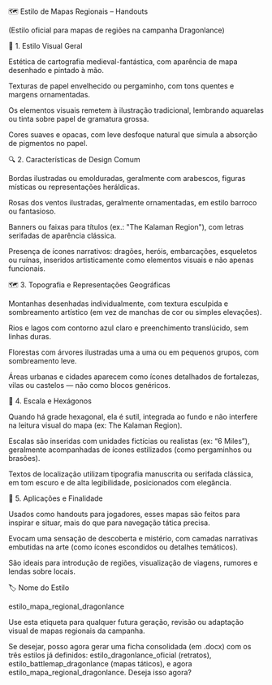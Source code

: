 🗺️ Estilo de Mapas Regionais – Handouts

(Estilo oficial para mapas de regiões na campanha Dragonlance)

🧭 1. Estilo Visual Geral

Estética de cartografia medieval-fantástica, com aparência de mapa desenhado e pintado à mão.

Texturas de papel envelhecido ou pergaminho, com tons quentes e margens ornamentadas.

Os elementos visuais remetem à ilustração tradicional, lembrando aquarelas ou tinta sobre papel de gramatura grossa.

Cores suaves e opacas, com leve desfoque natural que simula a absorção de pigmentos no papel.

🔍 2. Características de Design Comum

Bordas ilustradas ou emolduradas, geralmente com arabescos, figuras místicas ou representações heráldicas.

Rosas dos ventos ilustradas, geralmente ornamentadas, em estilo barroco ou fantasioso.

Banners ou faixas para títulos (ex.: "The Kalaman Region"), com letras serifadas de aparência clássica.

Presença de ícones narrativos: dragões, heróis, embarcações, esqueletos ou ruínas, inseridos artisticamente como elementos visuais e não apenas funcionais.

🗺️ 3. Topografia e Representações Geográficas

Montanhas desenhadas individualmente, com textura esculpida e sombreamento artístico (em vez de manchas de cor ou simples elevações).

Rios e lagos com contorno azul claro e preenchimento translúcido, sem linhas duras.

Florestas com árvores ilustradas uma a uma ou em pequenos grupos, com sombreamento leve.

Áreas urbanas e cidades aparecem como ícones detalhados de fortalezas, vilas ou castelos — não como blocos genéricos.

🧭 4. Escala e Hexágonos

Quando há grade hexagonal, ela é sutil, integrada ao fundo e não interfere na leitura visual do mapa (ex: The Kalaman Region).

Escalas são inseridas com unidades fictícias ou realistas (ex: “6 Miles”), geralmente acompanhadas de ícones estilizados (como pergaminhos ou brasões).

Textos de localização utilizam tipografia manuscrita ou serifada clássica, em tom escuro e de alta legibilidade, posicionados com elegância.

📜 5. Aplicações e Finalidade

Usados como handouts para jogadores, esses mapas são feitos para inspirar e situar, mais do que para navegação tática precisa.

Evocam uma sensação de descoberta e mistério, com camadas narrativas embutidas na arte (como ícones escondidos ou detalhes temáticos).

São ideais para introdução de regiões, visualização de viagens, rumores e lendas sobre locais.

🏷️ Nome do Estilo

estilo_mapa_regional_dragonlance

Use esta etiqueta para qualquer futura geração, revisão ou adaptação visual de mapas regionais da campanha.

Se desejar, posso agora gerar uma ficha consolidada (em .docx) com os três estilos já definidos: estilo_dragonlance_oficial (retratos), estilo_battlemap_dragonlance (mapas táticos), e agora estilo_mapa_regional_dragonlance. Deseja isso agora?

